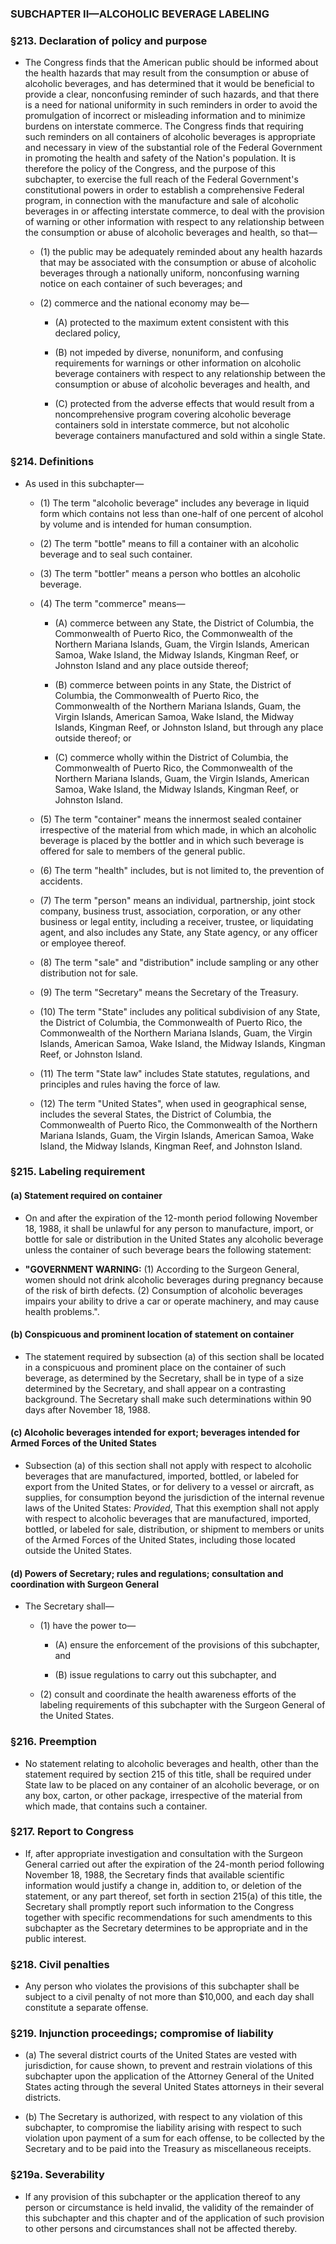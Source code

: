 ### SUBCHAPTER II—ALCOHOLIC BEVERAGE LABELING

### §213. Declaration of policy and purpose
* The Congress finds that the American public should be informed about the health hazards that may result from the consumption or abuse of alcoholic beverages, and has determined that it would be beneficial to provide a clear, nonconfusing reminder of such hazards, and that there is a need for national uniformity in such reminders in order to avoid the promulgation of incorrect or misleading information and to minimize burdens on interstate commerce. The Congress finds that requiring such reminders on all containers of alcoholic beverages is appropriate and necessary in view of the substantial role of the Federal Government in promoting the health and safety of the Nation's population. It is therefore the policy of the Congress, and the purpose of this subchapter, to exercise the full reach of the Federal Government's constitutional powers in order to establish a comprehensive Federal program, in connection with the manufacture and sale of alcoholic beverages in or affecting interstate commerce, to deal with the provision of warning or other information with respect to any relationship between the consumption or abuse of alcoholic beverages and health, so that—

  * (1) the public may be adequately reminded about any health hazards that may be associated with the consumption or abuse of alcoholic beverages through a nationally uniform, nonconfusing warning notice on each container of such beverages; and

  * (2) commerce and the national economy may be—

    * (A) protected to the maximum extent consistent with this declared policy,

    * (B) not impeded by diverse, nonuniform, and confusing requirements for warnings or other information on alcoholic beverage containers with respect to any relationship between the consumption or abuse of alcoholic beverages and health, and

    * (C) protected from the adverse effects that would result from a noncomprehensive program covering alcoholic beverage containers sold in interstate commerce, but not alcoholic beverage containers manufactured and sold within a single State.

### §214. Definitions
* As used in this subchapter—

  * (1) The term "alcoholic beverage" includes any beverage in liquid form which contains not less than one-half of one percent of alcohol by volume and is intended for human consumption.

  * (2) The term "bottle" means to fill a container with an alcoholic beverage and to seal such container.

  * (3) The term "bottler" means a person who bottles an alcoholic beverage.

  * (4) The term "commerce" means—

    * (A) commerce between any State, the District of Columbia, the Commonwealth of Puerto Rico, the Commonwealth of the Northern Mariana Islands, Guam, the Virgin Islands, American Samoa, Wake Island, the Midway Islands, Kingman Reef, or Johnston Island and any place outside thereof;

    * (B) commerce between points in any State, the District of Columbia, the Commonwealth of Puerto Rico, the Commonwealth of the Northern Mariana Islands, Guam, the Virgin Islands, American Samoa, Wake Island, the Midway Islands, Kingman Reef, or Johnston Island, but through any place outside thereof; or

    * (C) commerce wholly within the District of Columbia, the Commonwealth of Puerto Rico, the Commonwealth of the Northern Mariana Islands, Guam, the Virgin Islands, American Samoa, Wake Island, the Midway Islands, Kingman Reef, or Johnston Island.


  * (5) The term "container" means the innermost sealed container irrespective of the material from which made, in which an alcoholic beverage is placed by the bottler and in which such beverage is offered for sale to members of the general public.

  * (6) The term "health" includes, but is not limited to, the prevention of accidents.

  * (7) The term "person" means an individual, partnership, joint stock company, business trust, association, corporation, or any other business or legal entity, including a receiver, trustee, or liquidating agent, and also includes any State, any State agency, or any officer or employee thereof.

  * (8) The term "sale" and "distribution" include sampling or any other distribution not for sale.

  * (9) The term "Secretary" means the Secretary of the Treasury.

  * (10) The term "State" includes any political subdivision of any State, the District of Columbia, the Commonwealth of Puerto Rico, the Commonwealth of the Northern Mariana Islands, Guam, the Virgin Islands, American Samoa, Wake Island, the Midway Islands, Kingman Reef, or Johnston Island.

  * (11) The term "State law" includes State statutes, regulations, and principles and rules having the force of law.

  * (12) The term "United States", when used in geographical sense, includes the several States, the District of Columbia, the Commonwealth of Puerto Rico, the Commonwealth of the Northern Mariana Islands, Guam, the Virgin Islands, American Samoa, Wake Island, the Midway Islands, Kingman Reef, and Johnston Island.

### §215. Labeling requirement
#### (a) Statement required on container
* On and after the expiration of the 12-month period following November 18, 1988, it shall be unlawful for any person to manufacture, import, or bottle for sale or distribution in the United States any alcoholic beverage unless the container of such beverage bears the following statement:

*  **"GOVERNMENT WARNING:** (1) According to the Surgeon General, women should not drink alcoholic beverages during pregnancy because of the risk of birth defects. (2) Consumption of alcoholic beverages impairs your ability to drive a car or operate machinery, and may cause health problems.".

#### (b) Conspicuous and prominent location of statement on container
* The statement required by subsection (a) of this section shall be located in a conspicuous and prominent place on the container of such beverage, as determined by the Secretary, shall be in type of a size determined by the Secretary, and shall appear on a contrasting background. The Secretary shall make such determinations within 90 days after November 18, 1988.

#### (c) Alcoholic beverages intended for export; beverages intended for Armed Forces of the United States
* Subsection (a) of this section shall not apply with respect to alcoholic beverages that are manufactured, imported, bottled, or labeled for export from the United States, or for delivery to a vessel or aircraft, as supplies, for consumption beyond the jurisdiction of the internal revenue laws of the United States: _Provided_, That this exemption shall not apply with respect to alcoholic beverages that are manufactured, imported, bottled, or labeled for sale, distribution, or shipment to members or units of the Armed Forces of the United States, including those located outside the United States.

#### (d) Powers of Secretary; rules and regulations; consultation and coordination with Surgeon General
* The Secretary shall—

  * (1) have the power to—

    * (A) ensure the enforcement of the provisions of this subchapter, and

    * (B) issue regulations to carry out this subchapter, and


  * (2) consult and coordinate the health awareness efforts of the labeling requirements of this subchapter with the Surgeon General of the United States.

### §216. Preemption
* No statement relating to alcoholic beverages and health, other than the statement required by section 215 of this title, shall be required under State law to be placed on any container of an alcoholic beverage, or on any box, carton, or other package, irrespective of the material from which made, that contains such a container.

### §217. Report to Congress
* If, after appropriate investigation and consultation with the Surgeon General carried out after the expiration of the 24-month period following November 18, 1988, the Secretary finds that available scientific information would justify a change in, addition to, or deletion of the statement, or any part thereof, set forth in section 215(a) of this title, the Secretary shall promptly report such information to the Congress together with specific recommendations for such amendments to this subchapter as the Secretary determines to be appropriate and in the public interest.

### §218. Civil penalties
* Any person who violates the provisions of this subchapter shall be subject to a civil penalty of not more than $10,000, and each day shall constitute a separate offense.

### §219. Injunction proceedings; compromise of liability
* (a) The several district courts of the United States are vested with jurisdiction, for cause shown, to prevent and restrain violations of this subchapter upon the application of the Attorney General of the United States acting through the several United States attorneys in their several districts.

* (b) The Secretary is authorized, with respect to any violation of this subchapter, to compromise the liability arising with respect to such violation upon payment of a sum for each offense, to be collected by the Secretary and to be paid into the Treasury as miscellaneous receipts.

### §219a. Severability
* If any provision of this subchapter or the application thereof to any person or circumstance is held invalid, the validity of the remainder of this subchapter and this chapter and of the application of such provision to other persons and circumstances shall not be affected thereby.